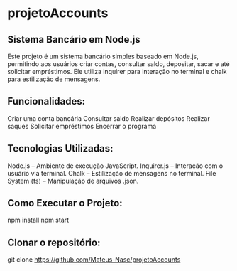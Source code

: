 ﻿# projetoAccounts

## Sistema Bancário em Node.js

Este projeto é um sistema bancário simples baseado em Node.js, permitindo aos usuários criar contas, consultar saldo, depositar, sacar e até solicitar empréstimos. Ele utiliza inquirer para interação no terminal e chalk para estilização de mensagens.

## Funcionalidades:
 Criar uma conta bancária
 Consultar saldo
 Realizar depósitos
 Realizar saques
 Solicitar empréstimos
 Encerrar o programa

## Tecnologias Utilizadas:
 Node.js – Ambiente de execução JavaScript.
 Inquirer.js – Interação com o usuário via terminal.
 Chalk – Estilização de mensagens no terminal.
 File System (fs) – Manipulação de arquivos .json.

## Como Executar o Projeto:
  npm install
  npm start

## Clonar o repositório:
git clone https://github.com/Mateus-Nasc/projetoAccounts

